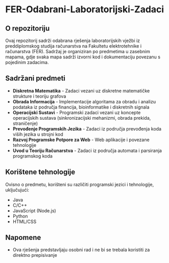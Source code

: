 # FER-Odabrani-Laboratorijski-Zadaci

## O repozitoriju

Ovaj repozitorij sadrži odabrana rješenja laboratorijskih vježbi iz preddiplomskog studija računarstva na Fakultetu elektrotehnike i računarstva (FER). Sadržaj je organiziran po predmetima u zasebnim mapama, gdje svaka mapa sadrži izvorni kod i dokumentaciju povezanu s pojedinim zadacima.

## Sadržani predmeti

- **Diskretna Matematika** - Zadaci vezani uz diskretne matematičke strukture i teoriju grafova
- **Obrada Informacija** - Implementacije algoritama za obradu i analizu podataka iz područja financija, bioinformatike i diskretnih signala
- **Operacijski Sustavi** - Programski zadaci vezani uz koncepte operacijskih sustava (sinkronizacijski mehanizmi, obrada prekida, straničenje)
- **Prevođenje Programskih Jezika** - Zadaci iz područja prevođenja koda viših jezika u strojni kod
- **Razvoj Programske Potpore za Web** - Web aplikacije i povezane tehnologije
- **Uvod u Teoriju Računarstva** - Zadaci iz područja automata i parsiranja programskog koda

## Korištene tehnologije

Ovisno o predmetu, korišteni su različiti programski jezici i tehnologije, uključujući:
- Java
- C/C++
- JavaScript (Node.js)
- Python
- HTML/CSS
  

## Napomene

- Ova rješenja predstavljaju osobni rad i ne bi se trebala koristiti za direktno prepisivanje
